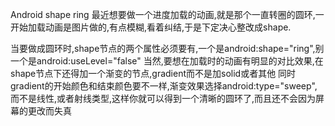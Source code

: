 Android shape ring
最近想要做一个进度加载的动画,就是那个一直转圈的圆环,一开始加载动画是图片做的,有点模糊,看着纠结,于是下定决心整改成shape.

<?xml version="1.0" encoding="utf-8"?>
<shape xmlns:android="http://schemas.android.com/apk/res/android"
    android:shape="ring"
    android:useLevel="false">
    <gradient
        android:endColor="#0000A478"
        android:startColor="#00A478"
        android:type="sweep" />
</shape>

当要做成圆环时,shape节点的两个属性必须要有,一个是android:shape="ring",别一个是android:useLevel="false"
当然,要想在加载时的动画有明显的对比效果,在shape节点下还得加一个渐变的节点,gradient而不是加solid或者其他
同时gradient的开始颜色和结束颜色要不一样,渐变效果选择android:type="sweep",而不是线性,或者射线类型,这样你就可以得到一个清晰的圆环了,而且还不会因为屏幕的更改而失真